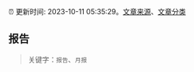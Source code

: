 :alarm_clock: 更新时间: 2023-10-11 05:35:29。[文章来源](/README.md)、[文章分类](/TAGS.md)

## 报告


> 关键字：`报告`、`月报`




